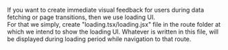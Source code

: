 If you want to create immediate visual feedback for users during data fetching or page transitions, then we use loading UI.
<br> For that we simply, create "loading.tsx/loading.jsx" file in the route folder at which we intend to show the loading UI. Whatever is written in this file, will be displayed during loading period while navigation to that route.
